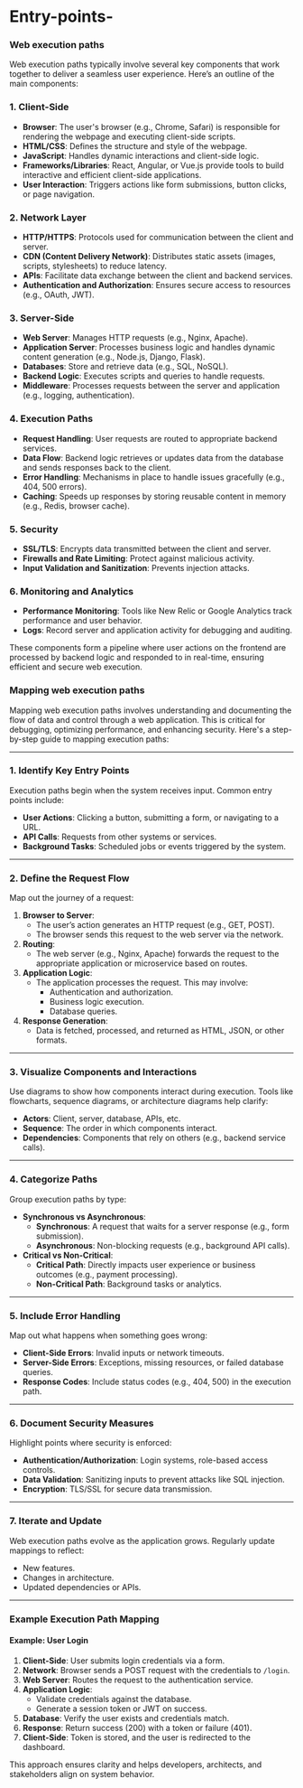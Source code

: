 # Entry-points-
### Web execution paths
Web execution paths typically involve several key components that work together to deliver a seamless user experience. Here’s an outline of the main components:

### 1. **Client-Side**
   - **Browser**: The user's browser (e.g., Chrome, Safari) is responsible for rendering the webpage and executing client-side scripts.
   - **HTML/CSS**: Defines the structure and style of the webpage.
   - **JavaScript**: Handles dynamic interactions and client-side logic.
   - **Frameworks/Libraries**: React, Angular, or Vue.js provide tools to build interactive and efficient client-side applications.
   - **User Interaction**: Triggers actions like form submissions, button clicks, or page navigation.

### 2. **Network Layer**
   - **HTTP/HTTPS**: Protocols used for communication between the client and server.
   - **CDN (Content Delivery Network)**: Distributes static assets (images, scripts, stylesheets) to reduce latency.
   - **APIs**: Facilitate data exchange between the client and backend services.
   - **Authentication and Authorization**: Ensures secure access to resources (e.g., OAuth, JWT).

### 3. **Server-Side**
   - **Web Server**: Manages HTTP requests (e.g., Nginx, Apache).
   - **Application Server**: Processes business logic and handles dynamic content generation (e.g., Node.js, Django, Flask).
   - **Databases**: Store and retrieve data (e.g., SQL, NoSQL).
   - **Backend Logic**: Executes scripts and queries to handle requests.
   - **Middleware**: Processes requests between the server and application (e.g., logging, authentication).

### 4. **Execution Paths**
   - **Request Handling**: User requests are routed to appropriate backend services.
   - **Data Flow**: Backend logic retrieves or updates data from the database and sends responses back to the client.
   - **Error Handling**: Mechanisms in place to handle issues gracefully (e.g., 404, 500 errors).
   - **Caching**: Speeds up responses by storing reusable content in memory (e.g., Redis, browser cache).

### 5. **Security**
   - **SSL/TLS**: Encrypts data transmitted between the client and server.
   - **Firewalls and Rate Limiting**: Protect against malicious activity.
   - **Input Validation and Sanitization**: Prevents injection attacks.

### 6. **Monitoring and Analytics**
   - **Performance Monitoring**: Tools like New Relic or Google Analytics track performance and user behavior.
   - **Logs**: Record server and application activity for debugging and auditing.

These components form a pipeline where user actions on the frontend are processed by backend logic and responded to in real-time, ensuring efficient and secure web execution.
### Mapping web execution paths
Mapping web execution paths involves understanding and documenting the flow of data and control through a web application. This is critical for debugging, optimizing performance, and enhancing security. Here's a step-by-step guide to mapping execution paths:

---

### **1. Identify Key Entry Points**
Execution paths begin when the system receives input. Common entry points include:
- **User Actions**: Clicking a button, submitting a form, or navigating to a URL.
- **API Calls**: Requests from other systems or services.
- **Background Tasks**: Scheduled jobs or events triggered by the system.

---

### **2. Define the Request Flow**
Map out the journey of a request:
1. **Browser to Server**:
   - The user’s action generates an HTTP request (e.g., GET, POST).
   - The browser sends this request to the web server via the network.
2. **Routing**:
   - The web server (e.g., Nginx, Apache) forwards the request to the appropriate application or microservice based on routes.
3. **Application Logic**:
   - The application processes the request. This may involve:
     - Authentication and authorization.
     - Business logic execution.
     - Database queries.
4. **Response Generation**:
   - Data is fetched, processed, and returned as HTML, JSON, or other formats.

---

### **3. Visualize Components and Interactions**
Use diagrams to show how components interact during execution. Tools like flowcharts, sequence diagrams, or architecture diagrams help clarify:
- **Actors**: Client, server, database, APIs, etc.
- **Sequence**: The order in which components interact.
- **Dependencies**: Components that rely on others (e.g., backend service calls).

---

### **4. Categorize Paths**
Group execution paths by type:
- **Synchronous vs Asynchronous**:
  - **Synchronous**: A request that waits for a server response (e.g., form submission).
  - **Asynchronous**: Non-blocking requests (e.g., background API calls).
- **Critical vs Non-Critical**:
  - **Critical Path**: Directly impacts user experience or business outcomes (e.g., payment processing).
  - **Non-Critical Path**: Background tasks or analytics.

---

### **5. Include Error Handling**
Map out what happens when something goes wrong:
- **Client-Side Errors**: Invalid inputs or network timeouts.
- **Server-Side Errors**: Exceptions, missing resources, or failed database queries.
- **Response Codes**: Include status codes (e.g., 404, 500) in the execution path.

---

### **6. Document Security Measures**
Highlight points where security is enforced:
- **Authentication/Authorization**: Login systems, role-based access controls.
- **Data Validation**: Sanitizing inputs to prevent attacks like SQL injection.
- **Encryption**: TLS/SSL for secure data transmission.

---

### **7. Iterate and Update**
Web execution paths evolve as the application grows. Regularly update mappings to reflect:
- New features.
- Changes in architecture.
- Updated dependencies or APIs.

---

### **Example Execution Path Mapping**
#### Example: User Login
1. **Client-Side**: User submits login credentials via a form.
2. **Network**: Browser sends a POST request with the credentials to `/login`.
3. **Web Server**: Routes the request to the authentication service.
4. **Application Logic**:
   - Validate credentials against the database.
   - Generate a session token or JWT on success.
5. **Database**: Verify the user exists and credentials match.
6. **Response**: Return success (200) with a token or failure (401).
7. **Client-Side**: Token is stored, and the user is redirected to the dashboard.

This approach ensures clarity and helps developers, architects, and stakeholders align on system behavior.
